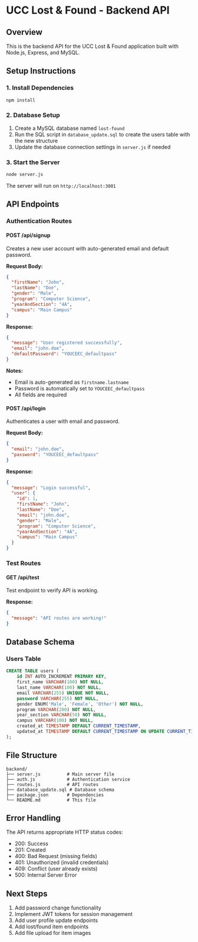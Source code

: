 # UCC Lost & Found - Backend API

## Overview
This is the backend API for the UCC Lost & Found application built with Node.js, Express, and MySQL.

## Setup Instructions

### 1. Install Dependencies
```bash
npm install
```

### 2. Database Setup
1. Create a MySQL database named `lost-found`
2. Run the SQL script in `database_update.sql` to create the users table with the new structure
3. Update the database connection settings in `server.js` if needed

### 3. Start the Server
```bash
node server.js
```

The server will run on `http://localhost:3001`

## API Endpoints

### Authentication Routes

#### POST /api/signup
Creates a new user account with auto-generated email and default password.

**Request Body:**
```json
{
  "firstName": "John",
  "lastName": "Doe",
  "gender": "Male",
  "program": "Computer Science",
  "yearAndSection": "4A",
  "campus": "Main Campus"
}
```

**Response:**
```json
{
  "message": "User registered successfully",
  "email": "john.doe",
  "defaultPassword": "YOUCEEC_defaultpass"
}
```

**Notes:**
- Email is auto-generated as `firstname.lastname`
- Password is automatically set to `YOUCEEC_defaultpass`
- All fields are required

#### POST /api/login
Authenticates a user with email and password.

**Request Body:**
```json
{
  "email": "john.doe",
  "password": "YOUCEEC_defaultpass"
}
```

**Response:**
```json
{
  "message": "Login successful",
  "user": {
    "id": 1,
    "firstName": "John",
    "lastName": "Doe",
    "email": "john.doe",
    "gender": "Male",
    "program": "Computer Science",
    "yearAndSection": "4A",
    "campus": "Main Campus"
  }
}
```

### Test Routes

#### GET /api/test
Test endpoint to verify API is working.

**Response:**
```json
{
  "message": "API routes are working!"
}
```

## Database Schema

### Users Table
```sql
CREATE TABLE users (
    id INT AUTO_INCREMENT PRIMARY KEY,
    first_name VARCHAR(100) NOT NULL,
    last_name VARCHAR(100) NOT NULL,
    email VARCHAR(255) UNIQUE NOT NULL,
    password VARCHAR(255) NOT NULL,
    gender ENUM('Male', 'Female', 'Other') NOT NULL,
    program VARCHAR(200) NOT NULL,
    year_section VARCHAR(50) NOT NULL,
    campus VARCHAR(100) NOT NULL,
    created_at TIMESTAMP DEFAULT CURRENT_TIMESTAMP,
    updated_at TIMESTAMP DEFAULT CURRENT_TIMESTAMP ON UPDATE CURRENT_TIMESTAMP
);
```

## File Structure
```
backend/
├── server.js          # Main server file
├── auth.js            # Authentication service
├── routes.js          # API routes
├── database_update.sql # Database schema
├── package.json       # Dependencies
└── README.md          # This file
```

## Error Handling
The API returns appropriate HTTP status codes:
- 200: Success
- 201: Created
- 400: Bad Request (missing fields)
- 401: Unauthorized (invalid credentials)
- 409: Conflict (user already exists)
- 500: Internal Server Error

## Next Steps
1. Add password change functionality
2. Implement JWT tokens for session management
3. Add user profile update endpoints
4. Add lost/found item endpoints
5. Add file upload for item images
